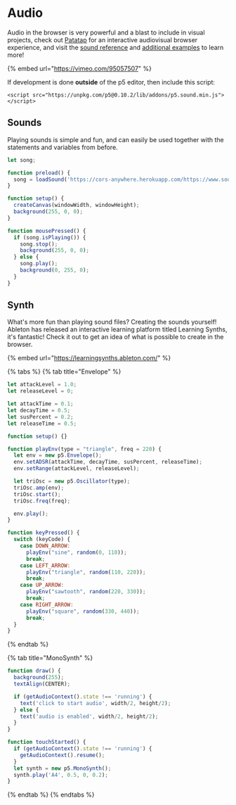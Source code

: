 # Audio

Audio in the browser is very powerful and a blast to include in visual projects, check out [Patatap](https://patatap.com/) for an interactive audiovisual browser experience, and visit the [sound reference](https://p5js.org/reference/#/libraries/p5.sound) and [additional examples](https://github.com/processing/p5.js-sound/) to learn more!

{% embed url="https://vimeo.com/95057507" %}

If development is done **outside** of the p5 editor, then include this script:

```markup
<script src="https://unpkg.com/p5@0.10.2/lib/addons/p5.sound.min.js"></script>
```

## Sounds

Playing sounds is simple and fun, and can easily be used together with the statements and variables from before.

```javascript
let song;

function preload() {
  song = loadSound('https://cors-anywhere.herokuapp.com/https://www.soundhelix.com/examples/mp3/SoundHelix-Song-4.mp3');
}

function setup() {
  createCanvas(windowWidth, windowHeight);
  background(255, 0, 0);
}

function mousePressed() {
  if (song.isPlaying()) {
    song.stop();
    background(255, 0, 0);
  } else {
    song.play();
    background(0, 255, 0);
  }
}
```

## Synth

What's more fun than playing sound files? Creating the sounds yourself! Ableton has released an interactive learning platform titled Learning Synths, it's fantastic! Check it out to get an idea of what is possible to create in the browser.

{% embed url="https://learningsynths.ableton.com/" %}

{% tabs %}
{% tab title="Envelope" %}
```javascript
let attackLevel = 1.0;
let releaseLevel = 0;

let attackTime = 0.1;
let decayTime = 0.5;
let susPercent = 0.2;
let releaseTime = 0.5;

function setup() {}

function playEnv(type = "triangle", freq = 220) {
  let env = new p5.Envelope();
  env.setADSR(attackTime, decayTime, susPercent, releaseTime);
  env.setRange(attackLevel, releaseLevel);

  let triOsc = new p5.Oscillator(type);
  triOsc.amp(env);
  triOsc.start();
  triOsc.freq(freq);

  env.play();
}

function keyPressed() {
  switch (keyCode) {
    case DOWN_ARROW:
      playEnv("sine", random(0, 110));
      break;
    case LEFT_ARROW:
      playEnv("triangle", random(110, 220));
      break;
    case UP_ARROW:
      playEnv("sawtooth", random(220, 330));
      break;
    case RIGHT_ARROW:
      playEnv("square", random(330, 440));
      break;
  }
}
```
{% endtab %}

{% tab title="MonoSynth" %}
```javascript
function draw() {
  background(255);
  textAlign(CENTER);

  if (getAudioContext().state !== 'running') {
    text('click to start audio', width/2, height/2);
  } else {
    text('audio is enabled', width/2, height/2);
  }
}

function touchStarted() {
  if (getAudioContext().state !== 'running') {
    getAudioContext().resume();
  }
  let synth = new p5.MonoSynth();
  synth.play('A4', 0.5, 0, 0.2);
}
```
{% endtab %}
{% endtabs %}

